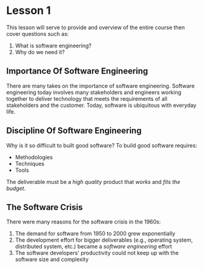 # Lesson 1

This lesson will serve to provide and overview of the entire course then cover questions such as:

1. What is software engineering?
2. Why do we need it?

## Importance Of Software Engineering

There are many takes on the importance of software engineering. Software engineering today involves many stakeholders and engineers working together to deliver technology that meets the requirements of all stakeholders and the customer. Today, software is ubiquitous with everyday life.

## Discipline Of Software Engineering

Why is it so difficult to built good software? To build good software requires:

- Methodologies
- Techniques
- Tools

The deliverable must be a _high quality_ product that _works_ and _fits the budget_.

## The Software Crisis

There were many reasons for the software crisis in the 1960s:

1. The demand for software from 1950 to 2000 grew exponentially
2. The development effort for bigger deliverables (e.g., operating system, distributed system, etc.) became a _software engineering_ effort
3. The software developers' productivity could not keep up with the software size and complexity
